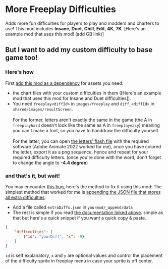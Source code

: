 # More Freeplay Difficulties

Adds more fun difficulties for players to play and modders and charters to use!
This mod includes **Insane**, **Duet**, **Chill**, **Edit**, **4K**, **7K**.
[Here's an example mod that uses this mod! (add GB link)]

## But I want to add my custom difficulty to base game too!

### Here's how

First [add this mod as a dependency](https://funkincrew.github.io/funkin-modding-docs/01-fundamentals/01-01-the-metadata-file.html)
for assets you need:

- the chart files with your custom difficulties in them ([Here's an example mod that uses this mod for Insane and Duet difficulties]).
- You need `freeplay<diffId>` in `images/freeplay` and `diff_<diffId>` in `shared/images/resultScreen`.<br><br>
For the former, letters aren't exactly the same in the game (the A in `freeplayhard` doesn't look like the same as A in `freeplayeasy`) meaning you can't make a font, so you have to handdraw the difficulty yourself.<br><br>
For the latter, you can open [the letters' flash file](https://github.com/FunkinCrew/funkin.art/blob/66572f85d826ce2ec1d45468c12733b161237ffa/flashFiles/TARDLING%20FONT%20ALL.ana) with the required software (Adobe Animate 2022 worked for me), once you have colored the letter, export it as a png sequence, hence and repeat for your required difficulty letters. (once you're done with the word, don't forget to change the angle to **-4.4 degree**)

### and that's it, but wait!

You may encounter [this bug](https://github.com/FunkinCrew/Funkin/issues/3912), here's the method to fix it using this mod:
The simplest method that worked for me is [appending the JSON file that stores all extra difficulties](https://funkincrew.github.io/funkin-modding-docs/10-appending-and-merging-files/10-01-appending-files.html#appending-to-json-files).

- Add a file called `extraDiffs.json` in `yourmod/_append/data`
- The rest is simple if you read [the documentation linked above](https://funkincrew.github.io/funkin-modding-docs/10-appending-and-merging-files/10-01-appending-files.html#appending-to-json-files). simple as that but here's a quick snippet if you want a quick copy & paste.

```json
{
    "difficulties": [
        {"id": "yourDiff", "x": -9}
    ]
}
```

`id` is self explanatory, `x` and `y` are optional values and control the placement of the difficulty sprite in freeplay menu in case your sprite is off center.
